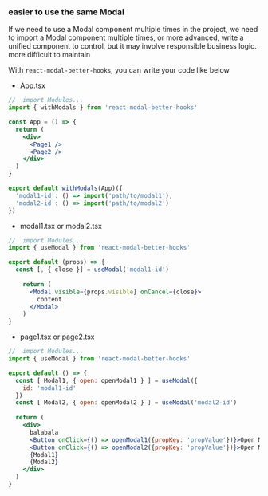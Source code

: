 ### easier to use the same Modal


If we need to use a Modal component multiple times in the project, we need to import a Modal component multiple times, or more advanced, write a unified component to control, but it may involve responsible business logic. more difficult to maintain

With `react-modal-better-hooks`, you can write your code like below

- App.tsx
```jsx
//	import Modules...
import { withModals } from 'react-modal-better-hooks'

const App = () => {
  return (
    <div>
      <Page1 />
      <Page2 />
    </div>
  )
}

export default withModals(App)({
  'modal1-id': () => import('path/to/modal1'),
  'modal2-id': () => import('path/to/modal2')
})
```

- modal1.tsx or modal2.tsx
```jsx
//	import Modules...
import { useModal } from 'react-modal-better-hooks'

export default (props) => {
  const [, { close }] = useModal('modal1-id')
  
	return (
  	  <Modal visible={props.visible} onCancel={close}>
        content
      </Modal>
    )
}
```

- page1.tsx or page2.tsx
```jsx
//	import Modules...
import { useModal } from 'react-modal-better-hooks'

export default () => {
  const [ Modal1, { open: openModal1 } ] = useModal({
    id: 'modal1-id'
  })
  const [ Modal2, { open: openModal2 } ] = useModal('modal2-id')
  
  return (
  	<div>
      balabala
      <Button onClick={() => openModal1({propKey: 'propValue'})}>Open Modal1</Button>
      <Button onClick={() => openModal2({propKey: 'propValue'})}>Open Modal2</Button>
      {Modal1}
      {Modal2}
    </div>
  )
}
```